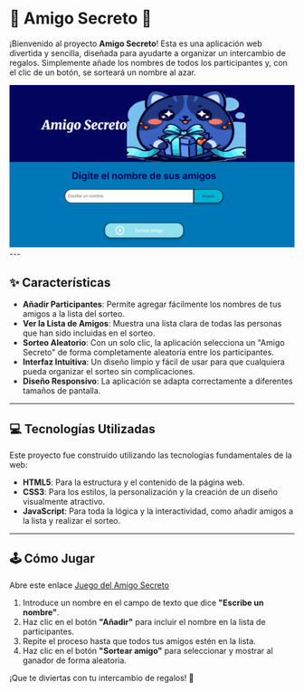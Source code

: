 # 🎉 Amigo Secreto 🎉

¡Bienvenido al proyecto **Amigo Secreto**! Esta es una aplicación web divertida y sencilla, diseñada para ayudarte a organizar un intercambio de regalos. Simplemente añade los nombres de todos los participantes y, con el clic de un botón, se sorteará un nombre al azar.

![Imagen de la interfaz de la aplicación Amigo Secreto](assets/imagen-readme.png) ---

## ✨ Características

* **Añadir Participantes**: Permite agregar fácilmente los nombres de tus amigos a la lista del sorteo.
* **Ver la Lista de Amigos**: Muestra una lista clara de todas las personas que han sido incluidas en el sorteo.
* **Sorteo Aleatorio**: Con un solo clic, la aplicación selecciona un "Amigo Secreto" de forma completamente aleatoria entre los participantes.
* **Interfaz Intuitiva**: Un diseño limpio y fácil de usar para que cualquiera pueda organizar el sorteo sin complicaciones.
* **Diseño Responsivo**: La aplicación se adapta correctamente a diferentes tamaños de pantalla.

---

## 💻 Tecnologías Utilizadas

Este proyecto fue construido utilizando las tecnologías fundamentales de la web:

* **HTML5**: Para la estructura y el contenido de la página web.
* **CSS3**: Para los estilos, la personalización y la creación de un diseño visualmente atractivo.
* **JavaScript**: Para toda la lógica y la interactividad, como añadir amigos a la lista y realizar el sorteo.

---

## 🕹️ Cómo Jugar
Abre este enlace [Juego del Amigo Secreto](https://paola-marh.github.io/challenge-amigo-secreto/)


1.  Introduce un nombre en el campo de texto que dice **"Escribe un nombre"**.
2.  Haz clic en el botón **"Añadir"** para incluir el nombre en la lista de participantes.
3.  Repite el proceso hasta que todos tus amigos estén en la lista.
4.  Haz clic en el botón **"Sortear amigo"** para seleccionar y mostrar al ganador de forma aleatoria.

¡Que te diviertas con tu intercambio de regalos! 🎁
